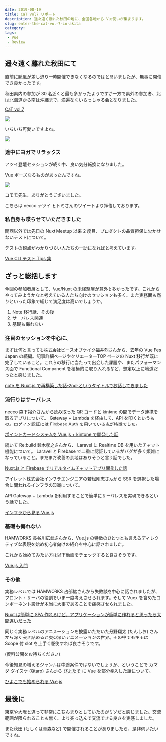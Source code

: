 ```yaml
---
date: 2019-08-19
title: CaT vol7 リポート
description: 遥々遠く離れた秋田の地に、全国各地から Vue使いが集まります。
slug: enter-the-cat-vol-7-in-akita
category: 
tags: 
 - Vue
 - Review
---
```


## 遥々遠く離れた秋田にて

直前に颱風が差し迫り一時開催できなくなるのではと思いましたが、無事に開催でき良かったです。

秋田県内の参加が 30 名近くと最も多かったようですが一方で県外の参加者、北は北海道から南は沖縄まで、満遍なくいらっしゃる会となりました。

<a class="link-preview" href="https://create-and-think.doorkeeper.jp/events/90155">CaT vol.7</a>

![](https://i.imgur.com/IXpBXii.jpg)

いちいち可愛いですよね。

![](https://i.imgur.com/8580YwY.jpg)

### 途中にヨガでリラックス

アツイ登壇セッションが続く中、良い気分転換になりました。

Vue ポーズなるものがあったんですね。

![](https://i.imgur.com/Fv3iSuq.jpg)

コモモ先生、ありがとうございました。

こちらは necco ナツイ ヒトミさんのツイートより拝借しております。

### 私自身も喋らせていただきました

関西以外では先日の Nuxt Meetup 以来 2 度目、プロダクトの品質担保に欠かせないテストについて。

テストの観点がわかりづらい人たちの一助になればと考えています。

<a class="link-preview" href="https://slides.com/jiyuujin/20190817">Vue CLI テスト Tips 集</a>

## ざっと総括します

今回の参加者層として、Vue/Nuxt の未経験層が意外と多かったです。これからやってみようかなと考えている人たち向けのセッションも多く、また実務面も然りといった印象で総じて満足度は高いでしょうか。

1. Note 移行話、その後
2. サーバレス関連
3. 基礎も侮れない

### 注目のセッションを中心に、

まずは何と言っても株式会社ピースオブケイク福井烈さんから、去年の Vue Fes Japan の続編。記事詳細ページやクリエーターTOP ページの Nuxt 移行が既に完了していること。これらの移行に当たって出会した課題や、またパフォーマンス面で Functional Component を積極的に取り入れるなど、想定以上に地道だったと感じました。

<a class="link-preview" href="https://note.mu/r82/n/nbbe6af25b825">note を Nuxt.js で再構築した話-2nd-というタイトルでお話してきました</a>

### 流行りはサーバレス

necco 森下裕介さんから読み取った QR コードと kintone の間でデータ連携を取るアプリについて。 Gateway + Lambda を経由して、API を叩くというもの。ログイン認証には Firebase Auth を用いている点が特徴でした。

<a class="link-preview" href="https://speakerdeck.com/yusukemorishita/developed-point-card-system-with-vue-dot-js-plus-kintone">ポイントカードシステムを Vue.js + kintone で開発した話</a>

続いて Re:build 鈴木孝之さんから、 Laravel に Realtime DB を用いたチャット機能について。 Laravel と Firebase で二重に認証しているがバグが多く煩雑になっていること。まだまだ改善の余地はありそうと言う話でした。

<a class="link-preview" href="https://speakerdeck.com/bumptakayuki/nuxt-dot-jstofirebasederiarutaimutiyatutoapuriwokai-fa-sitahua">Nuxt.js と Firebase でリアルタイムチャットアプリ開発した話</a>

アイレット株式会社インフラエンジニアの若松剛志さんから SSR を選択した場合に問われるインフラの知識について。

API Gateway + Lambda を利用することで簡単にサーバレスを実現できるという話でした。

<a class="link-preview" href="https://speakerdeck.com/wkm2/inhurakarajian-ruvue-dot-js">インフラから見る Vue.js</a>

### 基礎も侮れない

HAMWORKS 長谷川広武さんから、Vue.js の特徴のひとつとも言えるディレクティブな表現を始め初心者向けの紹介を中心に話されました。

これから始めてみたい方は以下動画をチェックすると良さそうです。

<a class="link-preview" href="https://www.youtube.com/playlist?list=PLh6V6_7fbbo-SZYHHBVFstU2tp0dDZMAW">Vue.js 入門</a>

### その他

実務レベルでは HAMWORKS 占部紘さんから失敗談を中心に話されましたが、フロント・サーバの役割をいま一度考えさせられます。そして Vuex を含めたコンポーネント設計が本当に大事であることを痛感させられました。

<a class="link-preview" href="https://speakerdeck.com/torounit/cat-vol-dot-7">Nuxt は簡単に SPA 作れるけど、アプリケーションが簡単に作れると思ったら大間違いだった</a>

同じく実務レベルのアニメーションを披露いただいた丹野翔太 (たんしお) さんから深く突き詰めると奥の深いアニメーションの世界。その中でもキモは Scope 付 slot を上手く駆使すれば良さそうです。

(資料公開をお待ちください)

今後知見の増えるジャンルは中途案件ではないでしょうか、ということで カマダ ダイスケ (Qtaro) さんから [ぴよたそ](https://hiyokoyarou.com/) に Vue を部分導入した話について。

<a class="link-preview" href="https://www.slideshare.net/daisukekamada1/cat-vol7-vuejs-ltvuejscatvol7-164544912">ひよこでも始められる Vue.js</a>

## 最後に

東京や大阪と違って非常にこぢんまりとしていたのがミソだと感じました。交流範囲が限られることも無く、より突っ込んで交流できる良さを実感しました。

また秋田 (もしくは青森など) で開催されることがありましたら、是非伺いたいですね。
